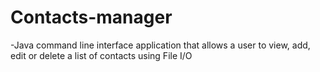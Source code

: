 # Contacts-manager

-Java command line interface application that allows a user to view, add, edit or delete a list of contacts using File I/O
